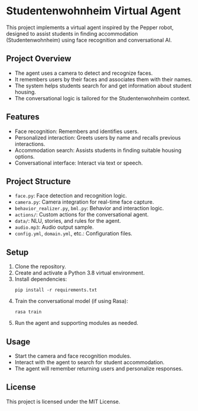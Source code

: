 # Studentenwohnheim Virtual Agent

This project implements a virtual agent inspired by the Pepper robot, designed to assist students in finding accommodation (Studentenwohnheim) using face recognition and conversational AI.

## Project Overview

- The agent uses a camera to detect and recognize faces.
- It remembers users by their faces and associates them with their names.
- The system helps students search for and get information about student housing.
- The conversational logic is tailored for the Studentenwohnheim context.

## Features

- Face recognition: Remembers and identifies users.
- Personalized interaction: Greets users by name and recalls previous interactions.
- Accommodation search: Assists students in finding suitable housing options.
- Conversational interface: Interact via text or speech.

## Project Structure

- `face.py`: Face detection and recognition logic.
- `camera.py`: Camera integration for real-time face capture.
- `behavior_realizer.py`, `bml.py`: Behavior and interaction logic.
- `actions/`: Custom actions for the conversational agent.
- `data/`: NLU, stories, and rules for the agent.
- `audio.mp3`: Audio output sample.
- `config.yml`, `domain.yml`, etc.: Configuration files.

## Setup

1. Clone the repository.
2. Create and activate a Python 3.8 virtual environment.
3. Install dependencies:
   ```
   pip install -r requirements.txt
   ```
4. Train the conversational model (if using Rasa):
   ```
   rasa train
   ```
5. Run the agent and supporting modules as needed.

## Usage

- Start the camera and face recognition modules.
- Interact with the agent to search for student accommodation.
- The agent will remember returning users and personalize responses.

## License

This project is licensed under the MIT License.
